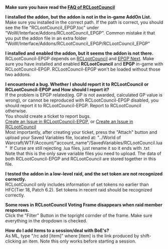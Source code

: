 **Make sure you have read the [FAQ of RCLootCouncil](https://www.curseforge.com/wow/addons/rclootcouncil/pages/faq)**  

**I installed the addon, but the addon is not in the in-game AddOn List.**  
Make sure you installed in the correct path.
If the path is correct, you should see the file "RCLootCouncil_EPGP.toc" under "WoW/Interface/Addons/RCLootCouncil_EPGP".
Common mistake it that you put the addon file in an extra folder "WoW/Interface/Addons/RCLootCouncil_EPGP/RCLootCouncil_EPGP"

**I installed and enabled the addon, but it seems the addon is not there.**  
RCLootCouncil-EPGP depends on [RCLootCouncil](https://www.curseforge.com/wow/addons/rclootcouncil) and [EPGP Next](https://www.curseforge.com/wow/addons/epgp-next).
Make sure you have installed and enabled **RCLootCouncil** and **EPGP** in-game with RCLootCouncil-EPGP.
RCLootCouncil-EPGP won't be loaded without those two addons.

**I encountered a bug.  Whether I should report it to RCLootCouncil or RCLootCouncil-EPGP and How should I report it?**  
If the problem is EPGP related(eg. GP is not awarded, calculated GP value is wrong), or cannot be reproduced with RCLootCouncil-EPGP disabled, you should report it to RCLootCouncil-EPGP. Report to RCLootCouncil otherwise.  
You should create a ticket to report bugs.  
[Create an Issue in RCLootCouncil-EPGP](https://wow.curseforge.com/projects/rclootcouncil-epgp/issues/create), or [Create an Issue in RCLootCouncil](https://wow.curseforge.com/projects/rclootcouncil/issues/create)  
Most importantly, after creating your ticket, press the "Attach" button and upload your Saved Variables file, located at:
"../World of Warcraft/WTF/Account/"account_name"/SavedVariables/RCLootCouncil.lua" 
If Curse are still rejecting .lua files, just rename it so it ends with .txt  
Note that this is the only save variable files you need to upload. The data of both RCLootCouncil-EPGP and RCLootCouncil are stored together in this file.  

**I tested the addon in a low-level raid, and the set token are not recognized correctly.**  
RCLootCouncil only includes information of set tokens no earlier than HFC(Tier 18, Patch 6.2). Set tokens in recent raid should be recognized correctly.

**Some rows in RCLootCouncil Voting Frame disappears when raid member responses.**  
Click the "Filter" Button in the topright cornder of the frame. Make sure everything in the dropdown is checked.

**How do I add items to a session/deal with BoE's?**  
As ML, type "/rc add [item]" where [item] is the link produced by shift-clicking an item. Note this only works before starting a session.
